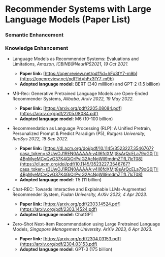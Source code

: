 # Recommender Systems with Large Language Models (Paper List)

### Semantic Enhancement


### Knowledge Enhancement
* Language Models as Recommender Systems: Evaluations and Limitations, _Amazon, ICBINB@NeurIPS2021, 19 Oct 2021._
  * **Paper link:** [https://openreview.net/pdf?id=hFx3fY7-m9b](https://openreview.net/pdf?id=hFx3fY7-m9b)
  * **Adopted language model:** BERT (340 milllion) and GPT-2 (1.5 billion)

* M6-Rec: Generative Pretrained Language Models are Open-Ended Recommender Systems, _Alibaba, Arxiv 2022, 19 May 2022._
  * **Paper link:** [https://arxiv.org/pdf/2205.08084.pdf](https://arxiv.org/pdf/2205.08084.pdf)
  * **Adopted language model:** M6 (10-100 billion)
 
* Recommendation as Language Processing (RLP): A Unified Pretrain, Personalized Prompt & Predict Paradigm (P5), _Rutgers University, RecSys 2022, 18 Sep 2022._
  * **Paper link:** [https://dl.acm.org/doi/pdf/10.1145/3523227.3546767?casa_token=s3UwOJ1REN0AAAAA:v4II6fdXMjt8sArQcELa79oG0jTIl4BpMyeMCvQvG37K4GiOrPvlG2AcNgWll9mdmZTfL7lcT08](https://dl.acm.org/doi/pdf/10.1145/3523227.3546767?casa_token=s3UwOJ1REN0AAAAA:v4II6fdXMjt8sArQcELa79oG0jTIl4BpMyeMCvQvG37K4GiOrPvlG2AcNgWll9mdmZTfL7lcT08)
  * **Adopted language model:** T5 (11 billion)

* Chat-REC: Towards Interactive and Explainable LLMs-Augmented Recommender System, _Fudan University, ArXiv 2023, 4 Apr 2023._
  * **Paper link:** [https://arxiv.org/pdf/2303.14524.pdf](https://arxiv.org/pdf/2303.14524.pdf)
  * **Adopted language model:** ChatGPT

* Zero-Shot Next-Item Recommendation using Large Pretrained Language Models, _Singapore Management University. ArXiv 2023, 6 Apr 2023._
  * **Paper link:** [https://arxiv.org/pdf/2304.03153.pdf](https://arxiv.org/pdf/2304.03153.pdf)
  * **Adopted language model:** GPT-3 (175 billion)
